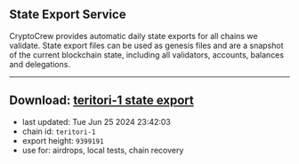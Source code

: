 ## State Export Service
CryptoCrew provides automatic daily state exports for all chains we validate. State export files can be used as genesis files and are a snapshot of the current blockchain state, including all validators, accounts, balances and delegations.

---
**Download: [teritori-1 state export](https://dl-eu2.ccvalidators.com/SERVICE/teritori/teritori-1_export_9399191.json)**
---

- last updated: Tue Jun 25 2024 23:42:03
- chain id: `teritori-1`
- export height: `9399191`
- use for: airdrops, local tests, chain recovery
